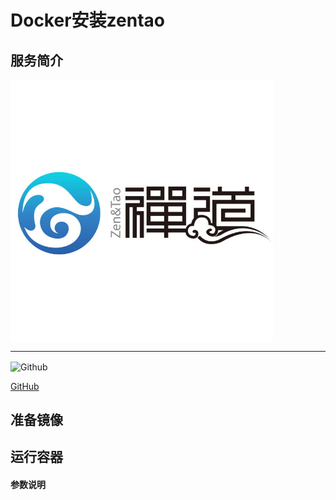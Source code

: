 # **Docker安装zentao** #
## 服务简介 ##

<img src="./../images/zentao.jpg" width = "420" alt="Github" align=center />

* * *


 <img src="https://github.com/favicon.ico" width = "20" alt="Github" align=center />
 
[ GitHub ](https://github.com/easysoft/zentaopms)
## 准备镜像 ##
## 运行容器 ##
#### 参数说明 ####